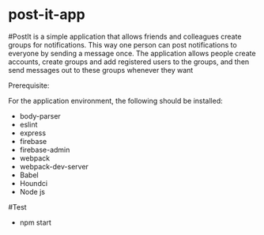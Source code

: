 # post-it-app

#PostIt is a simple application that allows friends and colleagues create groups for notifications. This way one person can post notifications to everyone by sending a message once. The application allows people create accounts, create groups and add registered users to the groups, and then send messages out to these groups whenever they want
 
Prerequisite:

For the application environment, the following should be installed:
* body-parser
* eslint
* express
* firebase
* firebase-admin
* webpack
* webpack-dev-server
* Babel
* Houndci
* Node js

#Test
* npm start
